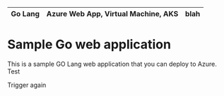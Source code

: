 | Go Lang  |  Azure Web App, Virtual Machine, AKS| blah |
| -------- | ------------------------------------|----- |
# Sample Go web application

This is a sample GO Lang web application that you can deploy to Azure.
Test


Trigger again
